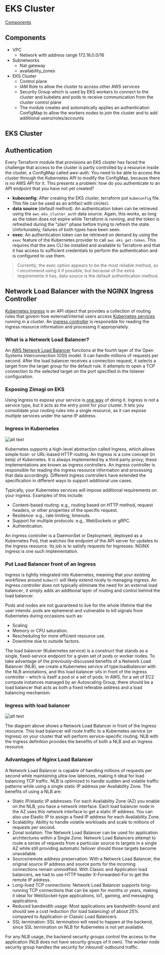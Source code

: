 # EKS Cluster

[Components](#components)

## Components
- VPC
  - Network with address range 172.16.0.0/16
- Subnetworks
  - Nat gateway
  - availability_zones
- EKS Cluster
  - Control plane
  - IAM Role to allow the cluster to access other AWS services
  - Security Group which is used by EKS workers to connect to the cluster and kubelets and pods to receive communication from the cluster control plane
  - The module creates and automatically applies an authentication ConfigMap to allow the workers nodes to join the cluster and to add additional users/roles/accounts

## EKS Cluster

## Authentication

Every Terraform module that provisions an EKS cluster has faced the challenge that access to the cluster is partly controlled by a resource inside the cluster,
a ConfigMap called aws-auth. You need to be able to access the cluster through the Kubernetes API to modify the ConfigMap, because there is no AWS API for it.
This presents a problem: how do you authenticate to an API endpoint that you have not yet created?

- **kubeconfig**: After creating the EKS cluster, terraform put `kubeconfig` file. This file can be used as an artifact with circleci.
- **data source** (default method): An authentication token can be retrieved using the `aws_eks_cluster_auth` data source. Again, this works, as long as the token does not expire while
Terraform is running, and the token is refreshed during the "plan" phase before trying to refresh the state. Unfortunately, failures of both types have been seen.
- **exec**: An authentication token can be retrieved on demand by using the `exec` feature of the Kubernetes provider to call `aws eks get-token`. This requires
 that the aws CLI be installed and available to Terraform and that it has access to sufficient credentials to perform the authentication and is configured to use them.

> Currently, the exec option appears to be the most reliable method, so I recommend using it if possible, but because of the extra requirements it has, data source is the default authentication method.

## Network Load Balancer with the NGINX Ingress Controller

[Kubernetes Ingress](https://kubernetes.io/docs/concepts/services-networking/ingress/) is an API object that provides a collection of routing rules that govern how external/internal users access [Kubernetes services](https://kubernetes.io/docs/concepts/services-networking/service/) running in a cluster. An [ingress controller](https://kubernetes.io/docs/concepts/services-networking/ingress-controllers/) is responsible for reading the ingress resource information and processing it appropriately.

### What is a Network Load Balancer?

An [AWS Network Load Balancer](https://docs.aws.amazon.com/elasticloadbalancing/latest/network/introduction.html) functions at the fourth layer of the Open Systems Interconnection (OSI) model. It can handle millions of requests per second. After the load balancer receives a connection request, it selects a target from the target group for the default rule. It attempts to open a TCP connection to the selected target on the port specified in the listener configuration.

### Exposing Zimagi on EKS

Using Ingress to expose your service is [one way](https://kubernetes.io/docs/concepts/services-networking/service/#publishing-services-service-types) of doing it. Ingress is not a service type, but it acts as the entry point for your cluster. It lets you consolidate your routing rules into a single resource, as it can expose multiple services under the same IP address.

### Ingress in Kubernetes

![alt text](assets/docs/networking/ingress-on-k8s.png "Ingress in Kubernetes")

Kubernetes supports a high-level abstraction called Ingress, which allows simple host- or URL-based HTTP routing. An Ingress is a core concept (in beta) of Kubernetes. It is always implemented by a third party proxy; these implementations are known as ingress controllers. An ingress controller is responsible for reading the ingress resource information and processing that data accordingly. Different ingress controllers have extended the specification in different ways to support additional use cases.

Typically, your Kubernetes services will impose additional requirements on your ingress. Examples of this include:

- Content-based routing: e.g.,  routing based on HTTP method, request headers, or other properties of the  specific request.
- Resilience: e.g., rate  limiting, timeouts.
- Support for multiple  protocols: e.g., WebSockets or gRPC.
- Authentication.

An ingress controller is a DaemonSet or Deployment, deployed as a Kubernetes Pod, that watches the endpoint of the API server for updates to the Ingress resource. Its job is to satisfy requests for Ingresses. NGINX ingress is one such implementation.

### Put Load Balancer front of an Ingress

Ingress is tightly integrated into Kubernetes, meaning that your existing workflows around `kubectl` will likely extend nicely to managing ingress. An Ingress controller does not typically eliminate the need for an external load balancer , it simply adds an additional layer of routing and control behind the load balancer.

Pods and nodes are not guaranteed to live for the whole lifetime that the user intends: pods are ephemeral and vulnerable to kill signals from Kubernetes during occasions such as:

- Scaling
- Memory or CPU saturation.
- Rescheduling for more efficient resource use.
- Downtime due to outside factors.

The load balancer (Kubernetes service) is a construct that stands as a single, fixed-service endpoint for a given set of pods or worker nodes. To take advantage of the previously-discussed benefits of a Network Load Balancer (NLB), we create a Kubernetes service of  type:loadbalancer with the NLB annotations, and this load balancer sits in front of the ingress controller – which is itself a pod or a set of pods. In AWS, for a set of EC2 compute instances managed by an Autoscaling Group, there should be a load balancer that acts as both a fixed referable address and a load balancing mechanism.

### Ingress with load balancer

![alt text](assets/docs/networking/ingress-with-lb.png "Ingress with Load Balancer in EKS")

The diagram above shows a Network Load Balancer in front of the Ingress resource. This load balancer will route traffic to a Kubernetes service (or Ingress) on your cluster that will perform service-specific routing. NLB with the Ingress definition provides the benefits of both a NLB and an Ingress resource.

### Advantages of Nginx Load Balancer

A Network Load Balancer is capable of handling millions of requests per second while maintaining ultra-low latencies, making it ideal for load balancing TCP traffic. NLB is optimized to handle sudden and volatile traffic patterns while using a single static IP address per Availability Zone. The benefits of using a NLB are:

- Static IP/elastic IP addresses: For each Availability Zone (AZ) you enable on the NLB, you have a network interface. Each load balancer node in the AZ uses this network interface to get a static IP address. You can also use Elastic IP to assign a fixed IP address for each Availability Zone.
- Scalability: Ability to handle volatile workloads and scale to millions of requests per second.
- Zonal isolation: The Network Load Balancer can be used for application architectures within a Single Zone. Network Load Balancers attempt to route a series of requests from a particular source to targets in a single AZ while still providing automatic failover should those targets become unavailable.
- Source/remote address preservation: With a Network Load Balancer, the original source IP address and source ports for the incoming connections remain unmodified. With Classic and Application load balancers, we had to use HTTP header X-Forwarded-For to get the remote IP address.
- Long-lived TCP connections: Network Load Balancer supports long-running TCP connections that can be open for months or years, making it ideal for WebSocket-type applications, IoT, gaming, and messaging applications.
- Reduced bandwidth usage: Most applications are bandwidth-bound and should see a cost reduction (for load balancing) of about 25% compared to Application or Classic Load Balancers.
- SSL termination: SSL termination will need to happen at the backend, since SSL termination on NLB for Kubernetes is not yet available.

For any NLB usage, the backend security groups control the access to the application (NLB does not have security groups of it own). The worker node security group handles the security for inbound/ outbound traffic.